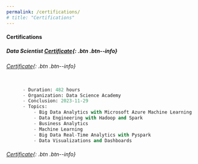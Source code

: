 ```yaml
---
permalink: /certifications/
# title: "Certifications"
---
```


#### __Certifications__
##### Data Scientist [Certificate](./assets/dsa-certificado-formacao-cientista-de-dados-20231129.pdf){: .btn .btn--info}
###### [Certificate](./assets/dsa-certificado-formacao-cientista-de-dados-20231129.pdf){: .btn .btn--info}

```python

      - Duration: 482 hours
      - Organization: Data Science Academy  
      - Conclusion: 2023-11-29
      - Topics:
          - Big Data Analytics with Microsoft Azure Machine Learning
          - Data Engineering with Hadoop and Spark
          - Business Analytics
          - Machine Learning
          - Big Data Real-Time Analytics with Pyspark
          - Data Visualizations and Dashboards
```

###### [Certificate](./assets/dsa-certificado-formacao-cientista-de-dados-20231129.pdf){: .btn .btn--info}
